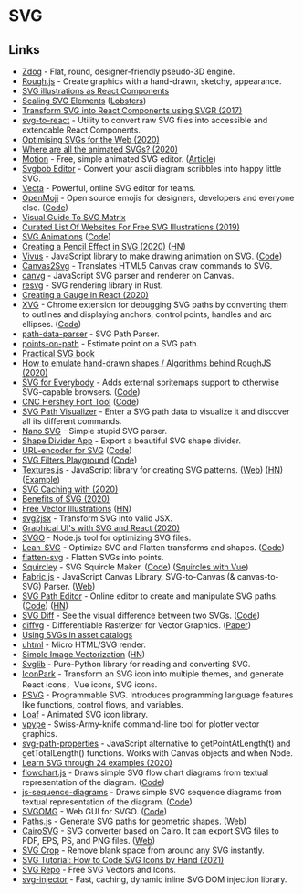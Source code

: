 # SVG

## Links

* [Zdog](https://zzz.dog) - Flat, round, designer-friendly pseudo-3D engine.
* [Rough.js](https://github.com/pshihn/rough) - Create graphics with a hand-drawn, sketchy, appearance.
* [SVG illustrations as React Components](https://blog.prototypr.io/svg-illustrations-as-react-components-f0e7be304eb6)
* [Scaling SVG Elements](https://wattenberger.com/guide/scaling-svg) ([Lobsters](https://lobste.rs/s/luuqzc/svg_is_telescope_into_another_world))
* [Transform SVG into React Components using SVGR (2017)](https://gregberge.com/blog/svg-to-react-component-with-svgr)
* [svg-to-react](https://github.com/twilio-labs/svg-to-react) - Utility to convert raw SVG files into accessible and extendable React Components.
* [Optimising SVGs for the Web (2020)](https://css-irl.info/optimising-svgs-for-the-web/)
* [Where are all the animated SVGs? (2020)](https://www.getmotion.io/blog/where-are-all-the-animated-svgs/)
* [Motion](https://www.getmotion.io) - Free, simple animated SVG editor. ([Article](https://www.getmotion.io/blog/introducing-motion/))
* [Svgbob Editor](https://ivanceras.github.io/svgbob-editor/) - Convert your ascii diagram scribbles into happy little SVG.
* [Vecta](https://vecta.io) - Powerful, online SVG editor for teams.
* [OpenMoji](https://openmoji.org) - Open source emojis for designers, developers and everyone else. ([Code](https://github.com/hfg-gmuend/openmoji))
* [Visual Guide To SVG Matrix](https://github.com/afternoon2/svg-matrix-visual-guide)
* [Curated List Of Websites For Free SVG Illustrations (2019)](https://wweb.dev/resources/free-svg-illustrations)
* [SVG Animations](https://andrew.wang-hoyer.com/experiments/svg-animations/) ([Code](https://github.com/ndrwhr/svg-animation-src))
* [Creating a Pencil Effect in SVG (2020)](https://heredragonsabound.blogspot.com/2020/02/creating-pencil-effect-in-svg.html) ([HN](https://news.ycombinator.com/item?id=22645959))
* [Vivus](http://maxwellito.github.io/vivus/) - JavaScript library to make drawing animation on SVG. ([Code](https://github.com/maxwellito/vivus))
* [Canvas2Svg](https://github.com/gliffy/canvas2svg) - Translates HTML5 Canvas draw commands to SVG.
* [canvg](https://github.com/canvg/canvg) - JavaScript SVG parser and renderer on Canvas.
* [resvg](https://github.com/RazrFalcon/resvg) - SVG rendering library in Rust.
* [Creating a Gauge in React (2020)](https://wattenberger.com/blog/gauge)
* [XVG](https://xvg.now.sh) - Chrome extension for debugging SVG paths by converting them to outlines and displaying anchors, control points, handles and arc ellipses. ([Code](https://github.com/winkerVSbecks/xvg))
* [path-data-parser](https://github.com/pshihn/path-data-parser) - SVG Path Parser.
* [points-on-path](https://github.com/pshihn/points-on-path) - Estimate point on a SVG path.
* [Practical SVG book](https://abookapart.com/products/practical-svg)
* [How to emulate hand-drawn shapes / Algorithms behind RoughJS (2020)](https://shihn.ca/posts/2020/roughjs-algorithms/)
* [SVG for Everybody](https://jonneal.dev/svg4everybody/) - Adds external spritemaps support to otherwise SVG-capable browsers. ([Code](https://github.com/jonathantneal/svg4everybody))
* [CNC Hershey Font Tool](https://msurguy.github.io/cnc-text-tool/) ([Code](https://github.com/msurguy/cnc-text-tool))
* [SVG Path Visualizer](https://svg-path-visualizer.netlify.app) - Enter a SVG path data to visualize it and discover all its different commands.
* [Nano SVG](https://github.com/memononen/nanosvg) - Simple stupid SVG parser.
* [Shape Divider App](https://www.shapedivider.app) - Export a beautiful SVG shape divider.
* [URL-encoder for SVG](https://yoksel.github.io/url-encoder/) ([Code](https://github.com/yoksel/url-encoder))
* [SVG Filters Playground](https://yoksel.github.io/svg-filters/#/) ([Code](https://github.com/yoksel/svg-filters))
* [Textures.js](https://github.com/riccardoscalco/textures) - JavaScript library for creating SVG patterns. ([Web](https://riccardoscalco.it/textures/)) ([HN](https://news.ycombinator.com/item?id=23673534)) ([Example](https://observablehq.com/@bradydowling/textures))
* [SVG Caching with  (2020)](https://paco.im/blog/svg-caching-with-use)
* [Benefits of SVG (2020)](https://dev.to/alexi_be3/benefits-of-svg-10mn)
* [Free Vector Illustrations](https://www.pixeltrue.com/free-illustrations) ([HN](https://news.ycombinator.com/item?id=24048508))
* [svg2jsx](https://github.com/balajmarius/svg2jsx) - Transform SVG into valid JSX.
* [Graphical UI's with SVG and React (2020)](https://datalanguage.com/blog/graphical-uis-with-svg-and-react-part-1-declarative-graphics)
* [SVGO](https://github.com/svg/svgo) - Node.js tool for optimizing SVG files.
* [Lean-SVG](https://lean-svg.netlify.app) - Optimize SVG and Flatten transforms and shapes. ([Code](https://github.com/upendra-web/lean-svg))
* [flatten-svg](https://github.com/nornagon/flatten-svg) - Flatten SVGs into points.
* [Squircley](https://squircley.app) - SVG Squircle Maker. ([Code](https://github.com/georgedoescode/squircle)) ([Squircles with Vue](https://codepen.io/simeydotme/pen/oOGmYe))
* [Fabric.js](https://github.com/fabricjs/fabric.js) - JavaScript Canvas Library, SVG-to-Canvas (& canvas-to-SVG) Parser. ([Web](http://fabricjs.com))
* [SVG Path Editor](https://yqnn.github.io/svg-path-editor/) - Online editor to create and manipulate SVG paths. ([Code](https://github.com/Yqnn/svg-path-editor)) ([HN](https://news.ycombinator.com/item?id=24998532))
* [SVG Diff](https://svgdiff.now.sh) - See the visual difference between two SVGs. ([Code](https://github.com/stipsan/svgdiff))
* [diffvg](https://people.csail.mit.edu/tzumao/diffvg/) - Differentiable Rasterizer for Vector Graphics. ([Paper](https://people.csail.mit.edu/tzumao/diffvg/))
* [Using SVGs in asset catalogs](https://bjango.com/articles/svgassetcatalogs/)
* [uhtml](https://github.com/WebReflection/uhtml) - Micro HTML/SVG render.
* [Simple Image Vectorization](https://wordsandbuttons.online/simple_image_vectorization.html) ([HN](https://news.ycombinator.com/item?id=24957120))
* [Svglib](https://github.com/deeplook/svglib) - Pure-Python library for reading and converting SVG.
* [IconPark](https://github.com/bytedance/IconPark) - Transform an SVG icon into multiple themes, and generate React icons，Vue icons, SVG icons.
* [PSVG](https://github.com/LingDong-/psvg) - Programmable SVG. Introduces programming language features like functions, control flows, and variables.
* [Loaf](https://getloaf.io) - Animated SVG icon library.
* [vpype](https://github.com/abey79/vpype) - Swiss-Army-knife command-line tool for plotter vector graphics.
* [svg-path-properties](https://github.com/rveciana/svg-path-properties) - JavaScript alternative to getPointAtLength(t) and getTotalLength() functions. Works with Canvas objects and when Node.
* [Learn SVG through 24 examples (2020)](https://www.youtube.com/watch?v=kBT90nwUb_o)
* [flowchart.js](http://flowchart.js.org) - Draws simple SVG flow chart diagrams from textual representation of the diagram. ([Code](https://github.com/adrai/flowchart.js))
* [js-sequence-diagrams](https://bramp.github.io/js-sequence-diagrams/) - Draws simple SVG sequence diagrams from textual representation of the diagram. ([Code](https://github.com/bramp/js-sequence-diagrams))
* [SVGOMG](https://jakearchibald.github.io/svgomg/) - Web GUI for SVGO. ([Code](https://github.com/jakearchibald/svgomg))
* [Paths.js](https://github.com/andreaferretti/paths-js) - Generate SVG paths for geometric shapes. ([Web](http://andreaferretti.github.io/paths-js-react-demo/))
* [CairoSVG](https://github.com/Kozea/CairoSVG) - SVG converter based on Cairo. It can export SVG files to PDF, EPS, PS, and PNG files. ([Web](https://www.courtbouillon.org/cairosvg))
* [SVG Crop](https://svgcrop.com) - Remove blank space from around any SVG instantly.
* [SVG Tutorial: How to Code SVG Icons by Hand (2021)](https://www.aleksandrhovhannisyan.com/blog/svg-tutorial-how-to-code-svg-icons-by-hand/)
* [SVG Repo](https://www.svgrepo.com) - Free SVG Vectors and Icons.
* [svg-injector](https://github.com/tanem/svg-injector) - Fast, caching, dynamic inline SVG DOM injection library.
